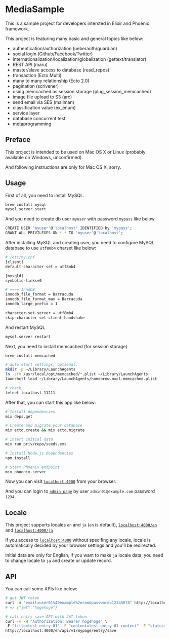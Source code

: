 # MediaSample

This is a sample project for developers intersted in Elixir and Phoenix framework.

This project is featuring many basic and general topics like below:

* authentication/authorization (ueberauth/guardian)
* social login (Github/Facebook/Twitter)
* internationalization/localization/globalization (gettext/translator)
* REST API (maru)
* master/slave access to database (read_repos)
* transaction (Ecto.Multi)
* many to many relationship (Ecto 2.0)
* pagination (scrivener)
* using memcached as session storage (plug_session_memcached)
* image file upload to S3 (arc)
* send email via SES (mailman)
* classification value (ex_enum)
* service layer
* database concurrent test
* metaprogramming

## Preface

This project is intended to be used on Mac OS X or Linux (probably available on Windows, unconfirmed).

And following instructions are only for Mac OS X, sorry.

## Usage

First of all, you need to install MySQL.

```bash
brew install mysql
mysql.server start
```

And you need to create db user `myuser` with password `mypass` like below.

```bash
CREATE USER 'myuser'@'localhost' IDENTIFIED by 'mypass';
GRANT ALL PRIVILEGES ON *.* TO 'myuser'@'localhost';
```

After installing MySQL and creating user, you need to configure MySQL database to use `utf8mb4` charset like below:

```bash
# /etc/my.cnf
[client]
default-character-set = utf8mb4

[mysqld]
symbolic-links=0

# ==== InnoDB
innodb_file_format = Barracuda
innodb_file_format_max = Barracuda
innodb_large_prefix = 1

character-set-server = utf8mb4
skip-character-set-client-handshake
```

And restart MySQL

```bash
mysql.server restart
```

Next, you need to install memcached (for session storage).

```bash
brew install memcached

# auto start settings, optional.
mkdir -p ~/Library/LaunchAgents
ln -sfv /usr/local/opt/memcached/*.plist ~/Library/LaunchAgents
launchctl load ~/Library/LaunchAgents/homebrew.mxcl.memcached.plist

# check
telnet localhost 11211
```

After that, you can start this app like below:

```bash
# Install dependencies
mix deps.get

# Create and migrate your database
mix ecto.create && mix ecto.migrate

# Insert initial data
mix run priv/repo/seeds.exs

# Install Node.js dependencies
npm install

# Start Phoenix endpoint
mix phoenix.server
```

Now you can visit [`localhost:4000`](http://localhost:4000) from your browser.

And you can login to [`admin page`](http://localhost:4000/en/admin) by user `admin01@example.com` password `1234`.

## Locale

This project supports locales `en` and `ja` (`en` is default), [`localhost:4000/en`](http://localhost:4000/en) and [`localhost:4000/ja`](http://localhost:4000/ja)

If you access to [`localhost:4000`](http://localhost:4000) without specifing any locale, locale is automatically decided by your browser settings and you'll be redirected.

Initial data are only for English, if you want to make `ja` locale data, you need to change locale to `ja` and create or update record.

## API

You can call some APIs like below:

```bash
# get JWT token
curl -d "email=user01%40example%2ecom&password=12345678" http://localhost:4000/en/api/v1/session/create
# => {"jwt":"hogehoge"}

# call entry save API with JWT token
curl -v -H "Authorization: Bearer hogehoge" \
-F "title=test entry 01" -F "content=test entry 01 content" -F "status=1" -F "category_id=1" -F "tags[]=1" -F "tags[]=2" \
http://localhost:4000/en/api/v1/mypage/entry/save
```
